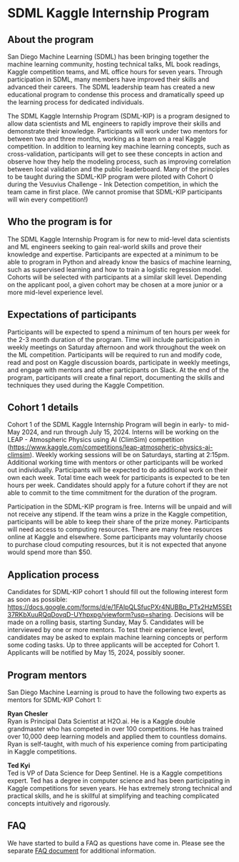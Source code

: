 # SDML Kaggle Internship Program

## About the program
San Diego Machine Learning (SDML) has been bringing together the machine learning community, hosting technical talks, ML book readings, Kaggle competition teams, and ML office hours for seven years.  Through participation in SDML, many members have improved their skills and advanced their careers.  The SDML leadership team has created a new educational program to condense this process and dramatically speed up the learning process for dedicated individuals.

The SDML Kaggle Internship Program (SDML-KIP) is a program designed to allow data scientists and ML engineers to rapidly improve their skills and demonstrate their knowledge.  Participants will work under two mentors for between two and three months, working as a team on a real Kaggle competition.  In addition to learning key machine learning concepts, such as cross-validation, participants will get to see these concepts in action and observe how they help the modeling process, such as improving correlation between local validation and the public leaderboard.  Many of the principles to be taught during the SDML-KIP program were piloted with Cohort 0 during the Vesuvius Challenge - Ink Detection competition, in which the team came in first place.  (We cannot promise that SDML-KIP participants will win every competition!)

## Who the program is for
The SDML Kaggle Internship Program is for new to mid-level data scientists and ML engineers seeking to gain real-world skills and prove their knowledge and expertise.  Participants are expected at a minimum to be able to program in Python and already know the basics of machine learning, such as supervised learning and how to train a logistic regression model.  Cohorts will be selected with participants at a similar skill level.  Depending on the applicant pool, a given cohort may be chosen at a more junior or a more mid-level experience level.

## Expectations of participants
Participants will be expected to spend a minimum of ten hours per week for the 2-3 month duration of the program.  Time will include participation in weekly meetings on Saturday afternoon and work throughout the week on the ML competition.  Participants will be required to run and modify code, read and post on Kaggle discussion boards, participate in weekly meetings, and engage with mentors and other participants on Slack.  At the end of the program, participants will create a final report, documenting the skills and techniques they used during the Kaggle Competition.

## Cohort 1 details
Cohort 1 of the SDML Kaggle Internship Program will begin in early- to mid-May 2024, and run through July 15, 2024.  Interns will be working on the LEAP - Atmospheric Physics using AI (ClimSim) competition (https://www.kaggle.com/competitions/leap-atmospheric-physics-ai-climsim).  Weekly working sessions will be on Saturdays, starting at 2:15pm.  Additional working time with mentors or other participants will be worked out individually.  Participants will be expected to do additional work on their own each week.  Total time each week for participants is expected to be ten hours per week.  Candidates should apply for a future cohort if they are not able to commit to the time commitment for the duration of the program.

Participation in the SDML-KIP program is free.  Interns will be unpaid and will not receive any stipend.  If the team wins a prize in the Kaggle competition, participants will be able to keep their share of the prize money.  Participants will need access to computing resources.  There are many free resources online at Kaggle and elsewhere.  Some participants may voluntarily choose to purchase cloud computing resources, but it is not expected that anyone would spend more than $50.

## Application process
Candidates for SDML-KIP cohort 1 should fill out the following interest form as soon as possible:  https://docs.google.com/forms/d/e/1FAIpQLSfucPXr4NUBBp_PTx2HzM5SEt37RKbXuuRQqDovqD-UYhpxpg/viewform?usp=sharing.  Decisions will be made on a rolling basis, starting Sunday, May 5.  Candidates will be interviewed by one or more mentors.  To test their experience level, candidates may be asked to explain machine learning concepts or perform some coding tasks.  Up to three applicants will be accepted for Cohort 1.  Applicants will be notified by May 15, 2024, possibly sooner.

## Program mentors
San Diego Machine Learning is proud to have the following two experts as mentors for SDML-KIP Cohort 1:

**Ryan Chesler** \
Ryan is Principal Data Scientist at H2O.ai.  He is a Kaggle double grandmaster who has competed in over 100 competitions.  He has trained over 10,000 deep learning models and applied them to countless domains.  Ryan is self-taught, with much of his experience coming from participating in Kaggle competitions.

**Ted Kyi** \
Ted is VP of Data Science for Deep Sentinel.  He is a Kaggle competitions expert.  Ted has a degree in computer science and has been participating in Kaggle competitions for seven years. He has extremely strong technical and practical skills, and he is skillful at simplifying and teaching complicated concepts intuitively and rigorously.

## FAQ
We have started to build a FAQ as questions have come in.  Please see the separate [FAQ document](./FAQ.md) for additional information.

